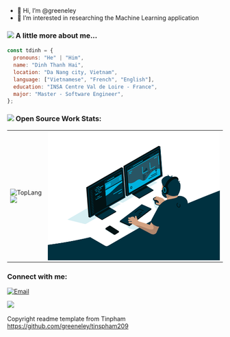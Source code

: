 - 👋 Hi, I’m @greeneley
- 👀 I’m interested in researching the Machine Learning application 


<!---
greeneley/greeneley is a ✨ special ✨ repository because its `README.md` (this file) appears on your GitHub profile.
You can click the Preview link to take a look at your changes.
--->
### <img src="https://emojis.slackmojis.com/emojis/images/1588315024/8823/hyperkitty.gif?1588315024" width="30px"/> A little more about me...

```js
const tdinh = {
  pronouns: "He" | "Him",
  name: "Dinh Thanh Hai",
  location: "Da Nang city, Vietnam",
  language: ["Vietnamese", "French", "English"],
  education: "INSA Centre Val de Loire - France",
  major: "Master - Software Engineer",
};
```

### <img src="https://media.giphy.com/media/VgCDAzcKvsR6OM0uWg/giphy.gif" width="40"> Open Source Work Stats:

<table width="100%"  border="0" cellpadding="0" cellspacing="0">
	<tr>
		<td align="left">
			<img align="left" alt="TopLang" src="https://github-readme-stats.vercel.app/api?username=greeneley" />
			<img align='left' src="https://github-readme-stats.vercel.app/api/top-langs/?username=greeneley&layout=compact" />
		</td>
		<td align="left">
			<img align='right' src="https://github.com/wladimirgrf/wladimirgrf/raw/main/.github/assets/coding.gif"/>
		</td>
	</tr>
</table>

### Connect with me:

<p>
	<a href="mailto:anhchangtoanhoc97@gmail.com">
		<img alt="Email" src="https://img.shields.io/badge/.-anhchangtoanhoc97@gmail.com-orange?style=flat&logo=gmail">
	</a>
</p>
<p align="left">
	<a href="https://github.com/greeneley">
		<img src="https://komarev.com/ghpvc/?username=greeneley">
	</a>
</p>


Copyright readme template from Tinpham https://github.com/greeneley/tinspham209
